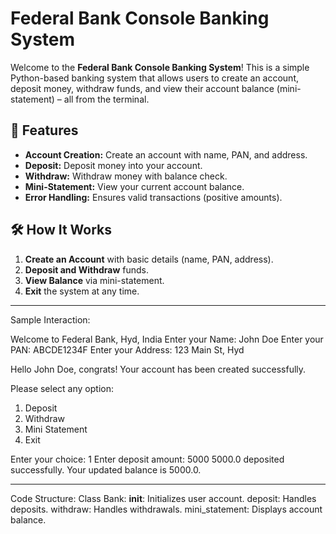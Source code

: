 # Federal Bank Console Banking System

Welcome to the **Federal Bank Console Banking System**! 
This is a simple Python-based banking system that allows users to create an account, deposit money, withdraw funds, and view their account balance (mini-statement) – all from the terminal.

## 🏦 Features

- **Account Creation:** Create an account with name, PAN, and address.
- **Deposit:** Deposit money into your account.
- **Withdraw:** Withdraw money with balance check.
- **Mini-Statement:** View your current account balance.
- **Error Handling:** Ensures valid transactions (positive amounts).

## 🛠️ How It Works

1. **Create an Account** with basic details (name, PAN, address).
2. **Deposit and Withdraw** funds.
3. **View Balance** via mini-statement.
4. **Exit** the system at any time.

---------------------------------------------------------------------------------------------------------------------

Sample Interaction:

Welcome to Federal Bank, Hyd, India
Enter your Name: John Doe
Enter your PAN: ABCDE1234F
Enter your Address: 123 Main St, Hyd

Hello John Doe, congrats! Your account has been created successfully.

Please select any option:
1. Deposit
2. Withdraw
3. Mini Statement
4. Exit

Enter your choice: 1
Enter deposit amount: 5000
5000.0 deposited successfully. Your updated balance is 5000.0.

---------------------------------------------------------------------------------------------------------------------

Code Structure:
Class Bank:
__init__: Initializes user account.
deposit: Handles deposits.
withdraw: Handles withdrawals.
mini_statement: Displays account balance.